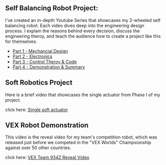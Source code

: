## Self Balancing Robot Project:

I've created an in-depth Youtube Series that showcases my 2-wheeled self balancing robot. Each video dives deep into the engineering design process. I explain the reasons behind every decision, discuss the engineering theroy, and teach the audience how to create a project like this for themselves. 

- [Part 1 - Mechancial Design](https://youtu.be/M7D-TyRbdDE)
- [Part 2 - Electronics](https://youtu.be/lMUIi5SMWUk)
- [Part 3 - Control Theroy & Code](https://youtu.be/BPNc3-46LlU)
- [Part 4 - Demonstration & Summary](https://youtu.be/PNKXGorAnBg)

## Soft Robotics Project

Here is a brief video that showcases the single actuator from Phase I of my project. 

click here: [Single soft actuator](https://youtu.be/M8f4WjTySG0)

## VEX Robot Demonstration

This video is the reveal video for my team's competition robot, which was released just before we competed in the "VEX Worlds" Champsionship against over 50 other countries. 

click here: [VEX Team 934Z Reveal Video](https://youtu.be/FwU0mx70mjg)
